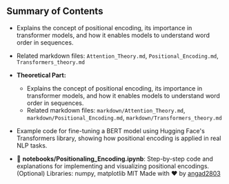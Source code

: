 ## Summary of Contents

  - Explains the concept of positional encoding, its importance in transformer models, and how it enables models to understand word order in sequences.
  - Related markdown files: `Attention_Theory.md`, `Positional_Encoding.md`, `Transformers_theory.md`
 - **Theoretical Part:**
   - Explains the concept of positional encoding, its importance in transformer models, and how it enables models to understand word order in sequences.
   - Related markdown files: `markdown/Attention_Theory.md`, `markdown/Positional_Encoding.md`, `markdown/Transformers_theory.md`
  - Example code for fine-tuning a BERT model using Hugging Face's Transformers library, showing how positional encoding is applied in real NLP tasks.

 - 📒 **notebooks/Positionaling_Encoding.ipynb**: Step-by-step code and explanations for implementing and visualizing positional encodings.
 (Optional) Libraries: numpy, matplotlib
 MIT
 Made with ❤️ by [angad2803](https://github.com/angad2803)
